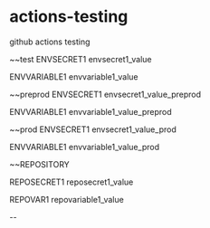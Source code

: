 # actions-testing
github actions testing

~~test
ENVSECRET1
envsecret1_value

ENVVARIABLE1
envvariable1_value

~~preprod
ENVSECRET1
envsecret1_value_preprod

ENVVARIABLE1
envvariable1_value_preprod

~~prod
ENVSECRET1
envsecret1_value_prod

ENVVARIABLE1
envvariable1_value_prod

~~REPOSITORY

REPOSECRET1
reposecret1_value

REPOVAR1
repovariable1_value



--
